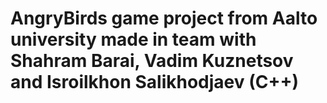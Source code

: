 # AngryBirds game project from Aalto university made in team with Shahram Barai, Vadim Kuznetsov and Isroilkhon Salikhodjaev (C++)
